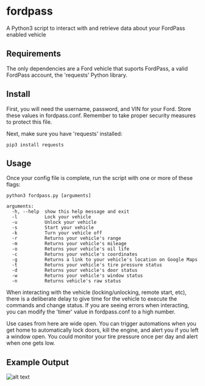 # fordpass
A Python3 script to interact with and retrieve data about your FordPass enabled vehicle

## Requirements

The only dependencies are a Ford vehicle that suports FordPass, a valid FordPass account, the 'requests' Python library. 

## Install

First, you will need the username, password, and VIN for your Ford.  Store these values in fordpass.conf.  Remember to take proper security measures to protect this file. 

Next, make sure you have 'requests' installed:

`pip3 install requests`

## Usage

Once your config file is complete, run the script with one or more of these flags:

```
python3 fordpass.py [arguments]

arguments:
  -h, --help  show this help message and exit
  -l          Lock your vehicle
  -u          Unlock your vehicle
  -s          Start your vehicle
  -k          Turn your vehicle off
  -r          Returns your vehicle's range
  -m          Returns your vehicle's mileage
  -o          Returns your vehicle's oil life
  -c          Returns your vehicle's coordinates
  -g          Returns a link to your vehicle's location on Google Maps
  -t          Returns your vehicle's tire pressure status
  -d          Returns your vehicle's door status
  -w          Returns your vehicle's window status
  -n          Returns vehicle's raw status
  ```


When interacting with the vehicle (locking/unlocking, remote start, etc), there is a deliberate delay to give time for the vehicle to execute the commands and change status.  If you are seeing errors when interacting, you can modify the 'timer' value in fordpass.conf to a high number. 

Use cases from here are wide open.  You can trigger automations when you get home to automatically lock doors, kill the engine, and alert you if you left a window open.  You could monitor your tire pressure once per day and alert when one gets low.  

## Example Output

![alt text](https://raw.githubusercontent.com/p4lsec/fordpass/main/demo.png "Logo Title Text 1")

